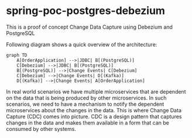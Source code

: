 # spring-poc-postgres-debezium
This is a proof of concept Change Data Capture using Debezium and PostgreSQL 

Following diagram shows a quick overview of the architecture:

```mermaid
graph TD
    A[OrderApplication] -->|JDBC| B[(PostgreSQL)]
    C[Debezium] -->|JDBC| B[(PostgreSQL)]
    B[(PostgreSQL)] -->|Change Events| C[Debezium]
    C[Debezium] -->|Change Events| D[(Kafka)]
    D[(Kafka)] -->|Change Events| A[OrderApplication]
```

In real world scenarios we have multiple microservices that are dependent on the data that is being produced by other microservices. 
In such scenarios, we need to have a mechanism to notify the dependent microservices about the changes in the data. This is where Change Data Capture (CDC) comes into picture. CDC is a design pattern that captures changes in the data and makes them available in a form that can be consumed by other systems. 
